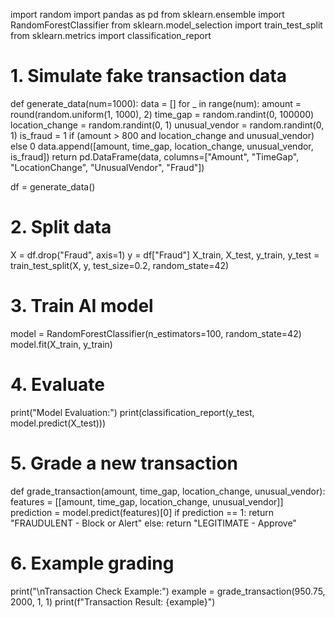 import random
import pandas as pd
from sklearn.ensemble import RandomForestClassifier
from sklearn.model_selection import train_test_split
from sklearn.metrics import classification_report

# 1. Simulate fake transaction data
def generate_data(num=1000):
    data = []
    for _ in range(num):
        amount = round(random.uniform(1, 1000), 2)
        time_gap = random.randint(0, 100000)
        location_change = random.randint(0, 1)
        unusual_vendor = random.randint(0, 1)
        is_fraud = 1 if (amount > 800 and location_change and unusual_vendor) else 0
        data.append([amount, time_gap, location_change, unusual_vendor, is_fraud])
    return pd.DataFrame(data, columns=["Amount", "TimeGap", "LocationChange", "UnusualVendor", "Fraud"])

df = generate_data()

# 2. Split data
X = df.drop("Fraud", axis=1)
y = df["Fraud"]
X_train, X_test, y_train, y_test = train_test_split(X, y, test_size=0.2, random_state=42)

# 3. Train AI model
model = RandomForestClassifier(n_estimators=100, random_state=42)
model.fit(X_train, y_train)

# 4. Evaluate
print("Model Evaluation:")
print(classification_report(y_test, model.predict(X_test)))

# 5. Grade a new transaction
def grade_transaction(amount, time_gap, location_change, unusual_vendor):
    features = [[amount, time_gap, location_change, unusual_vendor]]
    prediction = model.predict(features)[0]
    if prediction == 1:
        return "FRAUDULENT - Block or Alert"
    else:
        return "LEGITIMATE - Approve"

# 6. Example grading
print("\nTransaction Check Example:")
example = grade_transaction(950.75, 2000, 1, 1)
print(f"Transaction Result: {example}")
